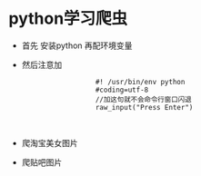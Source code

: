# python学习爬虫 #

- 首先 安装python 再配环境变量
- 然后注意加

                        #! /usr/bin/env python  
                        #coding=utf-8 
                        //加这句就不会命令行窗口闪退
                        raw_input("Press Enter")
           
- 爬淘宝美女图片

- 爬贴吧图片
